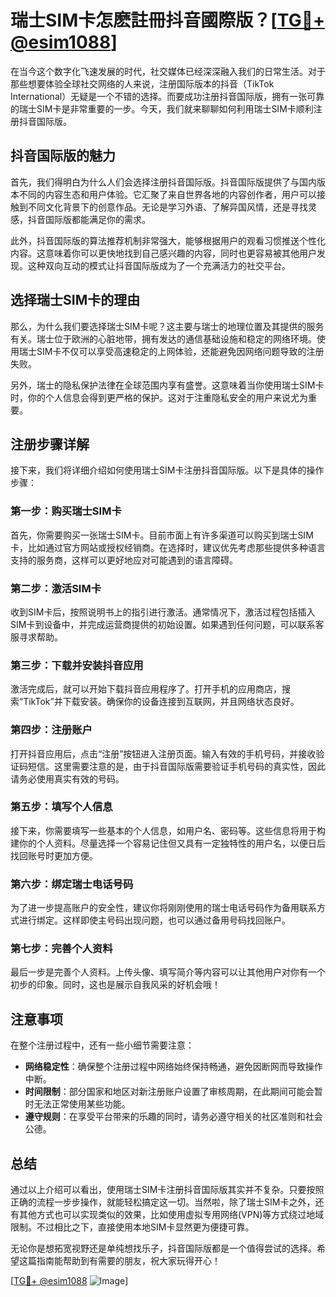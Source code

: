 # 瑞士SIM卡怎麽註冊抖音國際版？[[TG💪+ @esim1088](https://t.me/s/esim1088)]

在当今这个数字化飞速发展的时代，社交媒体已经深深融入我们的日常生活。对于那些想要体验全球社交网络的人来说，注册国际版本的抖音（TikTok International）无疑是一个不错的选择。而要成功注册抖音国际版，拥有一张可靠的瑞士SIM卡是非常重要的一步。今天，我们就来聊聊如何利用瑞士SIM卡顺利注册抖音国际版。

## 抖音国际版的魅力

首先，我们得明白为什么人们会选择注册抖音国际版。抖音国际版提供了与国内版本不同的内容生态和用户体验。它汇聚了来自世界各地的内容创作者，用户可以接触到不同文化背景下的创意作品。无论是学习外语、了解异国风情，还是寻找灵感，抖音国际版都能满足你的需求。

此外，抖音国际版的算法推荐机制非常强大，能够根据用户的观看习惯推送个性化内容。这意味着你可以更快地找到自己感兴趣的内容，同时也更容易被其他用户发现。这种双向互动的模式让抖音国际版成为了一个充满活力的社交平台。

## 选择瑞士SIM卡的理由

那么，为什么我们要选择瑞士SIM卡呢？这主要与瑞士的地理位置及其提供的服务有关。瑞士位于欧洲的心脏地带，拥有发达的通信基础设施和稳定的网络环境。使用瑞士SIM卡不仅可以享受高速稳定的上网体验，还能避免因网络问题导致的注册失败。

另外，瑞士的隐私保护法律在全球范围内享有盛誉。这意味着当你使用瑞士SIM卡时，你的个人信息会得到更严格的保护。这对于注重隐私安全的用户来说尤为重要。

## 注册步骤详解

接下来，我们将详细介绍如何使用瑞士SIM卡注册抖音国际版。以下是具体的操作步骤：

### 第一步：购买瑞士SIM卡

首先，你需要购买一张瑞士SIM卡。目前市面上有许多渠道可以购买到瑞士SIM卡，比如通过官方网站或授权经销商。在选择时，建议优先考虑那些提供多种语言支持的服务商，这样可以更好地应对可能遇到的语言障碍。

### 第二步：激活SIM卡

收到SIM卡后，按照说明书上的指引进行激活。通常情况下，激活过程包括插入SIM卡到设备中，并完成运营商提供的初始设置。如果遇到任何问题，可以联系客服寻求帮助。

### 第三步：下载并安装抖音应用

激活完成后，就可以开始下载抖音应用程序了。打开手机的应用商店，搜索“TikTok”并下载安装。确保你的设备连接到互联网，并且网络状态良好。

### 第四步：注册账户

打开抖音应用后，点击“注册”按钮进入注册页面。输入有效的手机号码，并接收验证码短信。这里需要注意的是，由于抖音国际版需要验证手机号码的真实性，因此请务必使用真实有效的号码。

### 第五步：填写个人信息

接下来，你需要填写一些基本的个人信息，如用户名、密码等。这些信息将用于构建你的个人资料。尽量选择一个容易记住但又具有一定独特性的用户名，以便日后找回账号时更加方便。

### 第六步：绑定瑞士电话号码

为了进一步提高账户的安全性，建议你将刚刚使用的瑞士电话号码作为备用联系方式进行绑定。这样即使主号码出现问题，也可以通过备用号码找回账户。

### 第七步：完善个人资料

最后一步是完善个人资料。上传头像、填写简介等内容可以让其他用户对你有一个初步的印象。同时，这也是展示自我风采的好机会哦！

## 注意事项

在整个注册过程中，还有一些小细节需要注意：

- **网络稳定性**：确保整个注册过程中网络始终保持畅通，避免因断网而导致操作中断。
- **时间限制**：部分国家和地区对新注册账户设置了审核周期，在此期间可能会暂时无法正常使用某些功能。
- **遵守规则**：在享受平台带来的乐趣的同时，请务必遵守相关的社区准则和社会公德。

## 总结

通过以上介绍可以看出，使用瑞士SIM卡注册抖音国际版其实并不复杂。只要按照正确的流程一步步操作，就能轻松搞定这一切。当然啦，除了瑞士SIM卡之外，还有其他方式也可以实现类似的效果，比如使用虚拟专用网络(VPN)等方式绕过地域限制。不过相比之下，直接使用本地SIM卡显然更为便捷可靠。

无论你是想拓宽视野还是单纯想找乐子，抖音国际版都是一个值得尝试的选择。希望这篇指南能帮助到有需要的朋友，祝大家玩得开心！

[[TG💪+ @esim1088](https://t.me/s/esim1088) ![Image](https://i.postimg.cc/4NQfJmqS/Snipaste-2025-05-13-00-14-12.png)]